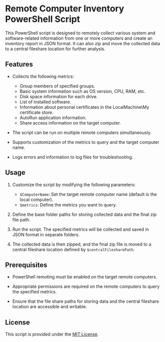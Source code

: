 # Remote Computer Inventory PowerShell Script

This PowerShell script is designed to remotely collect various system and software-related information from one or more computers and create an inventory report in JSON format. It can also zip and move the collected data to a central fileshare location for further analysis.

## Features

- Collects the following metrics:
  - Group members of specified groups.
  - Basic system information such as OS version, CPU, RAM, etc.
  - Disk space information for each drive.
  - List of installed software.
  - Information about personal certificates in the LocalMachine\My certificate store.
  - AutoRun application information.
  - Share access information on the target computer.

- The script can be run on multiple remote computers simultaneously.

- Supports customization of the metrics to query and the target computer name.

- Logs errors and information to log files for troubleshooting.

## Usage

1. Customize the script by modifying the following parameters:
   - `$ComputerName`: Set the target remote computer name (default is the local computer).
   - `$metrics`: Define the metrics you want to query.

2. Define the base folder paths for storing collected data and the final zip file path.

3. Run the script. The specified metrics will be collected and saved in JSON format in separate folders.

4. The collected data is then zipped, and the final zip file is moved to a central fileshare location defined by `$centralFilesharePath`.

## Prerequisites

- PowerShell remoting must be enabled on the target remote computers.

- Appropriate permissions are required on the remote computers to query the specified metrics.

- Ensure that the file share paths for storing data and the central fileshare location are accessible and writable.

## License

This script is provided under the [MIT License](LICENSE).
